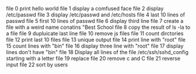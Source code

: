 file 0 print hello world
file 1 display a comfused face
file 2 display /etc/passwd
file 3 display /etc/passwd and /etc/hosts
file 4 last 10  lines of passwd
file 5 first 10 lines of passwd
file 6 display third line
file 7 create a file with a weird name conatins "Best School
file 8 copy the result of ls -la to a file
file 9 dupluicate last line
file 10 remove js files
file 11 count dirctories 
file 12 print last 10 files
file 13 unique output
file 14 print line with "root"
file 15 count lines with "bin"
file 16 display three line with "root"
file 17 display lines don't have "bin"
file 18 Display all lines of the file /etc/ssh/sshd_config starting with a letter
file 19 replace 
file 20 remove c and C
file 21 reverse input
file 22 sort by users
